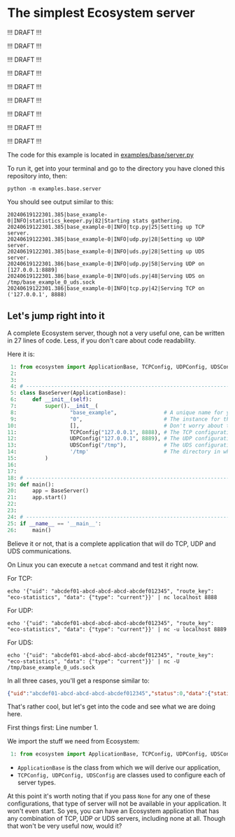 # The simplest Ecosystem server

!!! DRAFT !!!

!!! DRAFT !!!

!!! DRAFT !!!

!!! DRAFT !!!

!!! DRAFT !!!

!!! DRAFT !!!

!!! DRAFT !!!

!!! DRAFT !!!

!!! DRAFT !!!


The code for this example is located in [examples/base/server.py](../examples/base/server.py)

To run it, get into your terminal and go to the directory you have cloned this repository into, then:

`python -m examples.base.server`

You should see output similar to this:

```
20240619122301.385|base_example-0|INFO|statistics_keeper.py|82|Starting stats gathering.
20240619122301.385|base_example-0|INFO|tcp.py|25|Setting up TCP server.
20240619122301.385|base_example-0|INFO|udp.py|28|Setting up UDP server.
20240619122301.385|base_example-0|INFO|uds.py|28|Setting up UDS server.
20240619122301.386|base_example-0|INFO|udp.py|58|Serving UDP on [127.0.0.1:8889]
20240619122301.386|base_example-0|INFO|uds.py|48|Serving UDS on /tmp/base_example_0_uds.sock
20240619122301.386|base_example-0|INFO|tcp.py|42|Serving TCP on ('127.0.0.1', 8888)
```

## Let's jump right into it

A complete Ecosystem server, though not a very useful one, can be written in 27 lines of code. Less, if you don't care about code readability.

Here it is:

```python
 1: from ecosystem import ApplicationBase, TCPConfig, UDPConfig, UDSConfig
 2: 
 3: 
 4: # --------------------------------------------------------------------------------
 5: class BaseServer(ApplicationBase):
 6:     def __init__(self):
 7:         super().__init__(
 8:                 "base_example",               # A unique name for your application
 9:                 "0",                          # The instance for this application.
10:                 [],                           # Don't worry about this right now, we'll get to it later
11:                 TCPConfig("127.0.0.1", 8888), # The TCP configuration
12:                 UDPConfig("127.0.0.1", 8889), # The UDP configuration
13:                 UDSConfig("/tmp"),            # The UDS configuration
14:                 '/tmp'                        # The directory in which you want log files to be written.
15:         )
16: 
17: 
18: # --------------------------------------------------------------------------------
19: def main():
20:     app = BaseServer()
21:     app.start()
22: 
23: 
24: # --------------------------------------------------------------------------------
25: if __name__ == '__main__':
26:     main()
```

Believe it or not, that is a complete application that will do TCP, UDP and UDS communications.

On Linux you can execute a `netcat` command and test it right now.

For TCP:
```shell
echo '{"uid": "abcdef01-abcd-abcd-abcd-abcdef012345", "route_key": "eco-statistics", "data": {"type": "current"}}' | nc localhost 8888
```

For UDP:
```shell
echo '{"uid": "abcdef01-abcd-abcd-abcd-abcdef012345", "route_key": "eco-statistics", "data": {"type": "current"}}' | nc -u localhost 8889
```

For UDS:
```shell
echo '{"uid": "abcdef01-abcd-abcd-abcd-abcdef012345", "route_key": "eco-statistics", "data": {"type": "current"}}' | nc -U /tmp/base_example_0_uds.sock
```

In all three cases, you'll get a response similar to:

```json
{"uid":"abcdef01-abcd-abcd-abcd-abcdef012345","status":0,"data":{"statistics":{"uptime":1773,"handlers":{"eco-statistics":{"calls":4}}}}}
```

That's rather cool, but let's get into the code and see what we are doing here.

First things first: Line number 1.

We import the stuff we need from Ecosystem:
```python
 1: from ecosystem import ApplicationBase, TCPConfig, UDPConfig, UDSConfig
```

- `ApplicationBase` is the class from which we will derive our application,
- `TCPConfig, UDPConfig, UDSConfig` are classes used to configure each of server types.

At this point it's worth noting that if you pass `None` for any one of these configurations, that type of server will not be available in your application. It won't even start.
So yes, you can have an Ecosystem application that has any combination of TCP, UDP or UDS servers, including none at all. Though that won't be very useful now, would it?